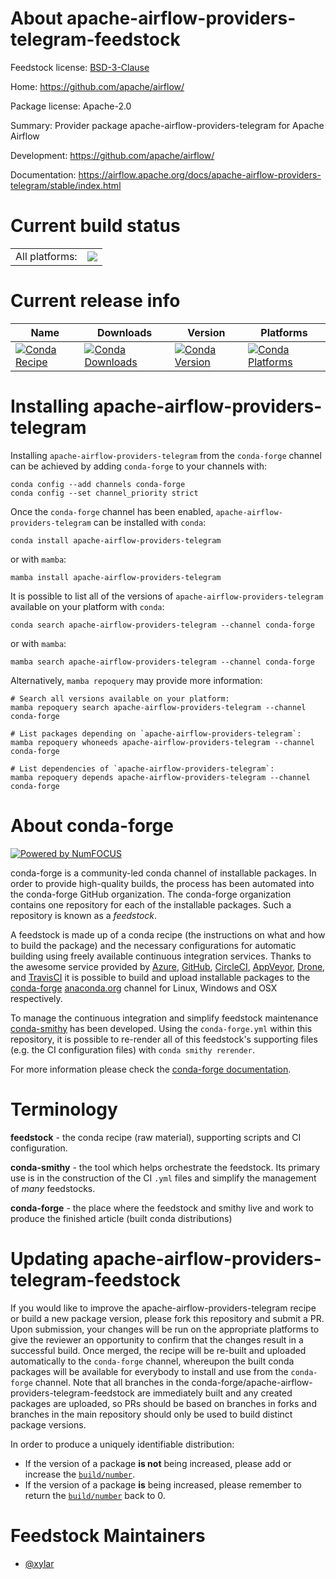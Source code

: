 About apache-airflow-providers-telegram-feedstock
=================================================

Feedstock license: [BSD-3-Clause](https://github.com/conda-forge/apache-airflow-providers-telegram-feedstock/blob/main/LICENSE.txt)

Home: https://github.com/apache/airflow/

Package license: Apache-2.0

Summary: Provider package apache-airflow-providers-telegram for Apache Airflow

Development: https://github.com/apache/airflow/

Documentation: https://airflow.apache.org/docs/apache-airflow-providers-telegram/stable/index.html

Current build status
====================


<table><tr><td>All platforms:</td>
    <td>
      <a href="https://dev.azure.com/conda-forge/feedstock-builds/_build/latest?definitionId=11936&branchName=main">
        <img src="https://dev.azure.com/conda-forge/feedstock-builds/_apis/build/status/apache-airflow-providers-telegram-feedstock?branchName=main">
      </a>
    </td>
  </tr>
</table>

Current release info
====================

| Name | Downloads | Version | Platforms |
| --- | --- | --- | --- |
| [![Conda Recipe](https://img.shields.io/badge/recipe-apache--airflow--providers--telegram-green.svg)](https://anaconda.org/conda-forge/apache-airflow-providers-telegram) | [![Conda Downloads](https://img.shields.io/conda/dn/conda-forge/apache-airflow-providers-telegram.svg)](https://anaconda.org/conda-forge/apache-airflow-providers-telegram) | [![Conda Version](https://img.shields.io/conda/vn/conda-forge/apache-airflow-providers-telegram.svg)](https://anaconda.org/conda-forge/apache-airflow-providers-telegram) | [![Conda Platforms](https://img.shields.io/conda/pn/conda-forge/apache-airflow-providers-telegram.svg)](https://anaconda.org/conda-forge/apache-airflow-providers-telegram) |

Installing apache-airflow-providers-telegram
============================================

Installing `apache-airflow-providers-telegram` from the `conda-forge` channel can be achieved by adding `conda-forge` to your channels with:

```
conda config --add channels conda-forge
conda config --set channel_priority strict
```

Once the `conda-forge` channel has been enabled, `apache-airflow-providers-telegram` can be installed with `conda`:

```
conda install apache-airflow-providers-telegram
```

or with `mamba`:

```
mamba install apache-airflow-providers-telegram
```

It is possible to list all of the versions of `apache-airflow-providers-telegram` available on your platform with `conda`:

```
conda search apache-airflow-providers-telegram --channel conda-forge
```

or with `mamba`:

```
mamba search apache-airflow-providers-telegram --channel conda-forge
```

Alternatively, `mamba repoquery` may provide more information:

```
# Search all versions available on your platform:
mamba repoquery search apache-airflow-providers-telegram --channel conda-forge

# List packages depending on `apache-airflow-providers-telegram`:
mamba repoquery whoneeds apache-airflow-providers-telegram --channel conda-forge

# List dependencies of `apache-airflow-providers-telegram`:
mamba repoquery depends apache-airflow-providers-telegram --channel conda-forge
```


About conda-forge
=================

[![Powered by
NumFOCUS](https://img.shields.io/badge/powered%20by-NumFOCUS-orange.svg?style=flat&colorA=E1523D&colorB=007D8A)](https://numfocus.org)

conda-forge is a community-led conda channel of installable packages.
In order to provide high-quality builds, the process has been automated into the
conda-forge GitHub organization. The conda-forge organization contains one repository
for each of the installable packages. Such a repository is known as a *feedstock*.

A feedstock is made up of a conda recipe (the instructions on what and how to build
the package) and the necessary configurations for automatic building using freely
available continuous integration services. Thanks to the awesome service provided by
[Azure](https://azure.microsoft.com/en-us/services/devops/), [GitHub](https://github.com/),
[CircleCI](https://circleci.com/), [AppVeyor](https://www.appveyor.com/),
[Drone](https://cloud.drone.io/welcome), and [TravisCI](https://travis-ci.com/)
it is possible to build and upload installable packages to the
[conda-forge](https://anaconda.org/conda-forge) [anaconda.org](https://anaconda.org/)
channel for Linux, Windows and OSX respectively.

To manage the continuous integration and simplify feedstock maintenance
[conda-smithy](https://github.com/conda-forge/conda-smithy) has been developed.
Using the ``conda-forge.yml`` within this repository, it is possible to re-render all of
this feedstock's supporting files (e.g. the CI configuration files) with ``conda smithy rerender``.

For more information please check the [conda-forge documentation](https://conda-forge.org/docs/).

Terminology
===========

**feedstock** - the conda recipe (raw material), supporting scripts and CI configuration.

**conda-smithy** - the tool which helps orchestrate the feedstock.
                   Its primary use is in the construction of the CI ``.yml`` files
                   and simplify the management of *many* feedstocks.

**conda-forge** - the place where the feedstock and smithy live and work to
                  produce the finished article (built conda distributions)


Updating apache-airflow-providers-telegram-feedstock
====================================================

If you would like to improve the apache-airflow-providers-telegram recipe or build a new
package version, please fork this repository and submit a PR. Upon submission,
your changes will be run on the appropriate platforms to give the reviewer an
opportunity to confirm that the changes result in a successful build. Once
merged, the recipe will be re-built and uploaded automatically to the
`conda-forge` channel, whereupon the built conda packages will be available for
everybody to install and use from the `conda-forge` channel.
Note that all branches in the conda-forge/apache-airflow-providers-telegram-feedstock are
immediately built and any created packages are uploaded, so PRs should be based
on branches in forks and branches in the main repository should only be used to
build distinct package versions.

In order to produce a uniquely identifiable distribution:
 * If the version of a package **is not** being increased, please add or increase
   the [``build/number``](https://docs.conda.io/projects/conda-build/en/latest/resources/define-metadata.html#build-number-and-string).
 * If the version of a package **is** being increased, please remember to return
   the [``build/number``](https://docs.conda.io/projects/conda-build/en/latest/resources/define-metadata.html#build-number-and-string)
   back to 0.

Feedstock Maintainers
=====================

* [@xylar](https://github.com/xylar/)

